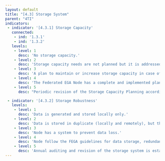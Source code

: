 ```yaml
---
layout: default
title: "[4.3] Storage System"
parent: "4TI"
indicators:
 - indicator: '[4.3.1] Storage Capacity'
   connected:
    - ind: '1.3.1'
    - ind: '1.3.2'
   levels:
    - level: 1
      desc: 'No storage capacity.'
    - level: 2
      desc: 'Storage capacity needs are not planned but it is addressed ad hoc if the node has no more storage to provide.'
    - level: 3  
      desc: 'A plan to maintain or increase storage capacity in case of being necessary is drafted considering the policies by the hosting institution.'
    - level: 4
      desc: 'The Federated EGA Node has a complete and implemented plan to maintain or increase its capacity when required.'
    - level: 5
      desc: "Periodic revision of the Storage Capacity Planning according to utilization KPI's of the Federated EGA Node updating it whenever necessary."

 - indicator: '[4.3.2] Storage Robustness'
   levels:
    - level: 1
      desc: 'Data is generated and stored locally only.'
    - level: 2
      desc: 'Data is stored in duplicate (locally and remotely), but there are no systems or guidelines in place to ensure service robustness.'
    - level: 3  
      desc: 'Node has a system to prevent data loss.'
    - level: 4
      desc: 'Node follow the FEGA guidelines for data storage, redundancy and access to avoid data loss.'
    - level: 5
      desc: 'Annual auditing and revision of the storage system is established to guarantee the alignment with the FEGA guidelines for data storage.'
---
```

